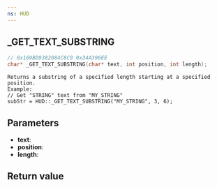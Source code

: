 ```yaml
---
ns: HUD
---
```

## _GET_TEXT_SUBSTRING

```c
// 0x169BD9382084C8C0 0x34A396EE
char* _GET_TEXT_SUBSTRING(char* text, int position, int length);
```

```
Returns a substring of a specified length starting at a specified position.
Example:
// Get "STRING" text from "MY_STRING"
subStr = HUD::_GET_TEXT_SUBSTRING("MY_STRING", 3, 6);
```

## Parameters
* **text**: 
* **position**: 
* **length**: 

## Return value
